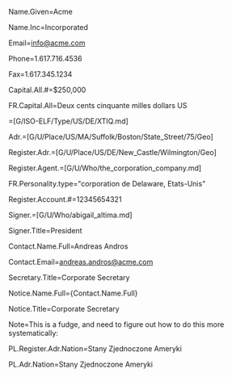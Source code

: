 Name.Given=Acme

Name.Inc=Incorporated

Email=info@acme.com

Phone=1.617.716.4536

Fax=1.617.345.1234

Capital.All.#=$250,000

FR.Capital.All=Deux cents cinquante milles dollars US

=[G/ISO-ELF/Type/US/DE/XTIQ.md]

Adr.=[G/U/Place/US/MA/Suffolk/Boston/State_Street/75/Geo]

Register.Adr.=[G/U/Place/US/DE/New_Castle/Wilmington/Geo]

Register.Agent.=[G/U/Who/the_corporation_company.md]

FR.Personality.type="corporation de Delaware, Etats-Unis"

Register.Account.#=12345654321

Signer.=[G/U/Who/abigail_altima.md]

Signer.Title=President

Contact.Name.Full=Andreas Andros

Contact.Email=andreas.andros@acme.com

Secretary.Title=Corporate Secretary

Notice.Name.Full={Contact.Name.Full}

Notice.Title=Corporate Secretary

Note=This is a fudge, and need to figure out how to do this more systematically:

PL.Register.Adr.Nation=Stany Zjednoczone Ameryki

PL.Adr.Nation=Stany Zjednoczone Ameryki